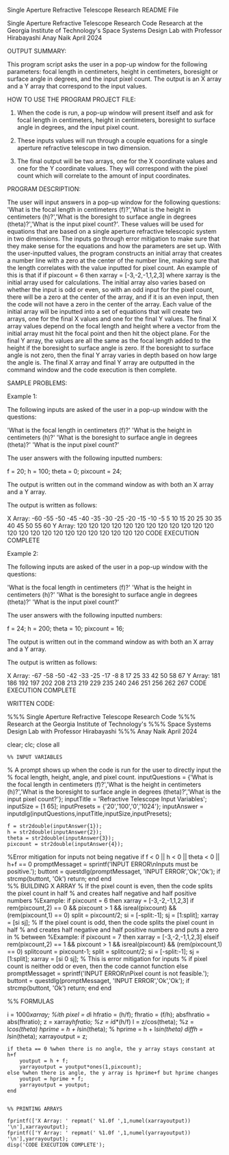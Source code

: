 
Single Aperture Refractive Telescope Research README File 


Single Aperture Refractive Telescope Research Code
Research at the Georgia Institute of Technology's 
Space Systems Design Lab with Professor Hirabayashi
Anay Naik 
April 2024


OUTPUT SUMMARY: 

This program script asks the user in a pop-up window for the following parameters: focal length in centimeters, height in centimeters, boresight or surface angle in degrees, and the input pixel count. The output is an X array and a Y array that correspond to the input values. 


HOW TO USE THE PROGRAM PROJECT FILE:

1. When the code is run, a pop-up window will present itself and ask for focal length in centimeters, height in centimeters, boresight to surface angle in degrees, and the input pixel count.

2. These inputs values will run through a couple equations for a single aperture refractive telescope in two dimension. 

3. The final output will be two arrays, one for the X coordinate values and one for the Y coordinate values. They will correspond with the pixel count which will correlate to the amount of input coordinates. 


PROGRAM DESCRIPTION: 

The user will input answers in a pop-up window for the following questions: 'What is the focal length in centimeters (f)?','What is the height in centimeters (h)?','What is the boresight to surface angle in degrees (theta)?','What is the input pixel count?'. These values will be used for equations that are based on a single aperture refractive telescopic system in two dimensions. The inputs go through error mitigation to make sure that they make sense for the equations and how the parameters are set up. With the user-inputted values, the program constructs an initial array that creates a number line with a zero at the center of the number line, making sure that the length correlates with the value inputted for pixel count. An example of this is that if if pixcount = 6 then xarray = [-3,-2,-1,1,2,3] where xarray is the initial array used for calculations. The initial array also varies based on whether the input is odd or even, so with an odd input for the pixel count, there will be a zero at the center of the array, and if it is an even input, then the code will not have a zero in the center of the array. Each value of the initial array will be inputted into a set of equations that will create two arrays, one for the final X values and one for the final Y values. The final X array values depend on the focal length and height where a vector from the initial array must hit the focal point and then hit the object plane. For the final Y array, the values are all the same as the focal length added to the height if the boresight to surface angle is zero. If the boresight to surface angle is not zero, then the final Y array varies in depth based on how large the angle is. The final X array and final Y array are outputted in the command window and the code execution is then complete. 


SAMPLE PROBLEMS:

Example 1:

The following inputs are asked of the user in a pop-up window with the questions: 

'What is the focal length in centimeters (f)?'
'What is the height in centimeters (h)?'
'What is the boresight to surface angle in degrees (theta)?'
'What is the input pixel count?'

The user answers with the following inputted numbers:

 f = 20;
 h = 100;
 theta = 0;
 pixcount = 24; 

The output is written out in the command window as with both an X array and a Y array.

The output is written as follows:

X Array:  -60  -55  -50  -45  -40  -35  -30  -25  -20  -15  -10  -5  5  10  15  20  25  30  35  40  45  50  55  60 
Y Array:  120  120  120  120  120  120  120  120  120  120  120  120  120  120  120  120  120  120  120  120  120  120  120  120 
CODE EXECUTION COMPLETE

Example 2: 

The following inputs are asked of the user in a pop-up window with the questions: 

'What is the focal length in centimeters (f)?'
'What is the height in centimeters (h)?'
'What is the boresight to surface angle in degrees (theta)?'
'What is the input pixel count?'

The user answers with the following inputted numbers:

 f = 24;
 h = 200;
 theta = 10;
 pixcount = 16; 

The output is written out in the command window as with both an X array and a Y array.

The output is written as follows:

X Array:  -67  -58  -50  -42  -33  -25  -17  -8  8  17  25  33  42  50  58  67 
Y Array:  181  186  192  197  202  208  213  219  229  235  240  246  251  256  262  267 
CODE EXECUTION COMPLETE


WRITTEN CODE: 

%%% Single Aperture Refractive Telescope Research Code
%%% Research at the Georgia Institute of Technology's
%%% Space Systems Design Lab with Professor Hirabayashi
%%% Anay Naik April 2024

clear; 
clc; 
close all

    %% INPUT VARIABLES
% A prompt shows up when the code is run for the user to directly input the
% focal length, height, angle, and pixel count.
    inputQuestions = {'What is the focal length in centimeters (f)?','What is the height in centimeters (h)?','What is the boresight to surface angle in degrees (theta)?','What is the input pixel count?'};
    inputTitle = 'Refractive Telescope Input Variables';
    inputSize = [1 65];
    inputPresets = {'20','100','0','1024'};
    inputAnswer = inputdlg(inputQuestions,inputTitle,inputSize,inputPresets);
    
    f = str2double(inputAnswer{1});
    h = str2double(inputAnswer{2});
    theta = str2double(inputAnswer{3});
    pixcount = str2double(inputAnswer{4}); 

%Error mitigation for inputs not being negative
if f < 0 || h < 0 || theta < 0 || h+f == 0
     promptMessaget = sprintf('INPUT ERROR\nInputs must be positive.');
        buttont = questdlg(promptMessaget, 'INPUT ERROR','Ok','Ok');
        if strcmp(buttont, 'Ok')
            return; 
        end 
end  
    %% BUILDING X ARRAY
% If the pixel count is even, then the code splits the pixel count in half
% and creates half negative and half positive numbers 
    %Example: if pixcount = 6 then xarray = [-3,-2,-1,1,2,3]
    if rem(pixcount,2) == 0 && pixcount > 1 && isreal(pixcount) && (rem(pixcount,1) == 0)
        split = pixcount/2;
        si = [-split:-1];
        sj = [1:split];
        xarray = [si sj];
% If the pixel count is odd, then the code splits the pixel count in half
% and creates half negative and half positive numbers and puts a zero in
% between
    %Example: if pixcount = 7 then xarray = [-3,-2,-1,1,2,3]
    elseif rem(pixcount,2) == 1 && pixcount > 1 && isreal(pixcount) && (rem(pixcount,1) == 0)
        splitcount = pixcount-1;
        split = splitcount/2;
        si = [-split:-1];
        sj = [1:split];
        xarray = [si 0 sj];
 % This is error mitigation for inputs 
 % if pixel count is neither odd or even, then the code cannot function
    else
       promptMessaget = sprintf('INPUT ERROR\nPixel count is not feasible.');
        buttont = questdlg(promptMessaget, 'INPUT ERROR','Ok','Ok');
        if strcmp(buttont, 'Ok')
            return; 
        end 
    end

   %% FORMULAS

   i = 1000*xarray; %ith pixel = d*i
   hfratio = (h/f);
   fhratio = (f/h);
   absfhratio = abs(fhratio);
   z = xarray*hfratio; %z = i*d*(h/f)
   l = z/cos(theta); %z = l*cos(theta)
   hprime = h + l*sin(theta); % hprime = h + l*sin(theta)
   diffh = l*sin(theta); 
   xarrayoutput = z;

    if theta == 0 %when there is no angle, the y array stays constant at h+f
        youtput = h + f; 
        yarrayoutput = youtput*ones(1,pixcount);
    else %when there is angle, the y array is hprime+f but hprime changes
        youtput = hprime + f;
        yarrayoutput = youtput;
    end
   

    %% PRINTING ARRAYS

    fprintf(['X Array: ' repmat(' %1.0f ',1,numel(xarrayoutput)) '\n'],xarrayoutput);
    fprintf(['Y Array: ' repmat(' %1.0f ',1,numel(yarrayoutput)) '\n'],yarrayoutput);
    disp('CODE EXECUTION COMPLETE');
